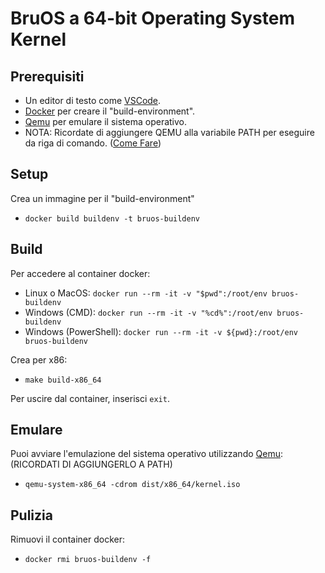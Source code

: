 # BruOS a 64-bit Operating System Kernel

## Prerequisiti

- Un editor di testo come [VSCode](https://code.visualstudio.com/).
- [Docker](https://www.docker.com/) per creare il "build-environment".
- [Qemu](https://www.qemu.org/) per emulare il sistema operativo.
- NOTA: Ricordate di aggiungere QEMU alla variabile PATH per eseguire da riga di comando. ([Come Fare](https://dev.to/whaleshark271/using-qemu-on-windows-10-home-edition-4062))

## Setup

Crea un immagine per il "build-environment"

- `docker build buildenv -t bruos-buildenv`

## Build

Per accedere al container docker:
 - Linux o MacOS: `docker run --rm -it -v "$pwd":/root/env bruos-buildenv`
 - Windows (CMD): `docker run --rm -it -v "%cd%":/root/env bruos-buildenv`
 - Windows (PowerShell): `docker run --rm -it -v ${pwd}:/root/env bruos-buildenv`

Crea per x86:
 - `make build-x86_64`

Per uscire dal container, inserisci `exit`.

## Emulare

Puoi avviare l'emulazione del sistema operativo utilizzando [Qemu](https://www.qemu.org/): (RICORDATI DI AGGIUNGERLO A PATH)

 - `qemu-system-x86_64 -cdrom dist/x86_64/kernel.iso`

## Pulizia

Rimuovi il container docker:

- `docker rmi bruos-buildenv -f`